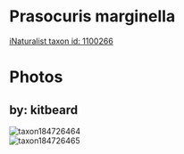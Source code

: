 
Prasocuris marginella
=====================
  
[iNaturalist taxon id: 1100266](https://www.inaturalist.org/taxa/1100266)
# Photos

## by: kitbeard
  
![taxon184726464](https://inaturalist-open-data.s3.amazonaws.com/photos/197887489/medium.jpeg)  
![taxon184726465](https://inaturalist-open-data.s3.amazonaws.com/photos/197887500/medium.jpeg)